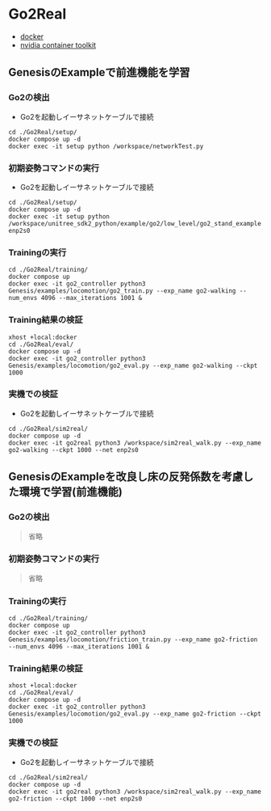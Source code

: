 # Go2Real

- [docker](https://docs.docker.com/engine/install/ubuntu/#install-using-the-repository)
- [nvidia container toolkit](https://docs.nvidia.com/datacenter/cloud-native/container-toolkit/latest/install-guide.html#with-apt-ubuntu-debian)

## GenesisのExampleで前進機能を学習

### Go2の検出
- Go2を起動しイーサネットケーブルで接続
```
cd ./Go2Real/setup/
docker compose up -d
docker exec -it setup python /workspace/networkTest.py
```

### 初期姿勢コマンドの実行
- Go2を起動しイーサネットケーブルで接続
```
cd ./Go2Real/setup/
docker compose up -d
docker exec -it setup python /workspace/unitree_sdk2_python/example/go2/low_level/go2_stand_example.py enp2s0
```

### Trainingの実行
```
cd ./Go2Real/training/
docker compose up
docker exec -it go2_controller python3 Genesis/examples/locomotion/go2_train.py --exp_name go2-walking --num_envs 4096 --max_iterations 1001 &
```

### Training結果の検証
```
xhost +local:docker
cd ./Go2Real/eval/
docker compose up -d
docker exec -it go2_controller python3 Genesis/examples/locomotion/go2_eval.py --exp_name go2-walking --ckpt 1000
```

### 実機での検証
- Go2を起動しイーサネットケーブルで接続
```
cd ./Go2Real/sim2real/
docker compose up -d
docker exec -it go2real python3 /workspace/sim2real_walk.py --exp_name go2-walking --ckpt 1000 --net enp2s0
```

## GenesisのExampleを改良し床の反発係数を考慮した環境で学習(前進機能)

### Go2の検出
> 省略

### 初期姿勢コマンドの実行
> 省略

### Trainingの実行
```
cd ./Go2Real/training/
docker compose up
docker exec -it go2_controller python3 Genesis/examples/locomotion/friction_train.py --exp_name go2-friction --num_envs 4096 --max_iterations 1001 &
```

### Training結果の検証
```
xhost +local:docker
cd ./Go2Real/eval/
docker compose up -d
docker exec -it go2_controller python3 Genesis/examples/locomotion/go2_eval.py --exp_name go2-friction --ckpt 1000
```

### 実機での検証
- Go2を起動しイーサネットケーブルで接続
```
cd ./Go2Real/sim2real/
docker compose up -d
docker exec -it go2real python3 /workspace/sim2real_walk.py --exp_name go2-friction --ckpt 1000 --net enp2s0
```


